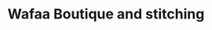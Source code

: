 ---
title: "Wafaa Boutique and stitching"
url: /karachi/wafaa-boutique-and-stitching/
shop: clothes
---